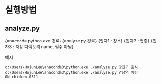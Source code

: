 # 실행방법

## analyze.py

{anaconda python.exe 경로} {analyze.py 경로} {인자1 : 장소} {인자2 : 업종} {인자3 : 저장 디렉토리 name, 필수 아님}

예시
```
c:\Users\HojunLee\anaconda3\python.exe ./analyze.py 광진구 음식
c:\Users\HojunLee\anaconda3\python.exe ./analyze.py 강남역 치킨 GN_chicken_0511
```
